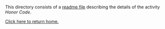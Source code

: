 This directory consists of a [readme file](https://github.com/sfushidahardy/SSEA-Linear-Algebra-Activities/blob/main/HonorCode/honor-code-readme.pdf) describing the details of the activity _Honor Code_.

[Click here to return home.](https://github.com/sfushidahardy/SSEA-Linear-Algebra-Activities/blob/main/README.md#meta-skills-general-skills-and-other-activities)
